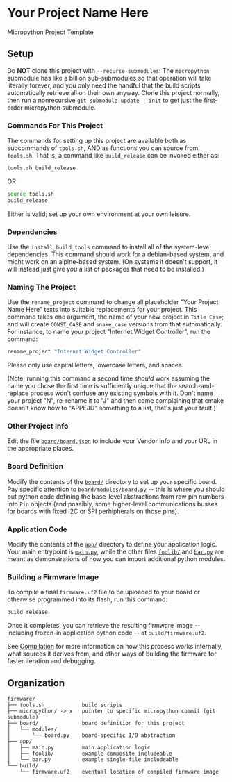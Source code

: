 # Your Project Name Here
Micropython Project Template



## Setup
Do **NOT** clone this project with `--recurse-submodules`: The `micropython` submodule has like a billion sub-submodules so that operation will take literally forever, and you only need the handful that the build scripts automatically retrieve all on their own anyway.
Clone this project normally, then run a nonrecursive `git submodule update --init` to get just the first-order micropython submodule.

### Commands For This Project
The commands for setting up this project are available both as subcommands of `tools.sh`, AND as functions you can source from `tools.sh`.
That is, a command like `build_release` can be invoked either as:

```bash
tools.sh build_release
```
OR
```bash
source tools.sh
build_release
```

Either is valid; set up your own environment at your own leisure.

### Dependencies

Use the `install_build_tools` command to install all of the system-level dependencies.
This command should work for a debian-based system, and might work on an alpine-based system.
(On systems it doesn't support, it will instead just give _you_ a list of packages that need to be installed.)

### Naming The Project

Use the `rename_project` command to change all placeholder "Your Project Name Here" texts into suitable replacements for your project.
This command takes one argument, the name of your new project in `Title Case`; and will create `CONST_CASE` and `snake_case` versions from that automatically.
For instance, to name your project "Internet Widget Controller", run the command:

```bash
rename_project "Internet Widget Controller"
```

Please only use capital letters, lowercase letters, and spaces.

(Note, running this command a second time _should_ work assuming the name you chose the first time is sufficiently unique that the search-and-replace process won't confuse any existing symbols with it. Don't name your project "N", re-rename it to "J" and then come complaining that cmake doesn't know how to "APPEJD" something to a list, that's just your fault.)

### Other Project Info

Edit the file [`board/board.json`](board/board.json) to include your Vendor info and your URL in the appropriate places.

### Board Definition

Modify the contents of the [`board/`](board/) directory to set up your specific board. Pay specific attention to [`board/modules/board.py`](board/modules/board.py) -- this is where you should put python code defining the base-level abstractions from raw pin numbers into `Pin` objects (and possibly, some higher-level communications busses for boards with fixed I2C or SPI perhipherals on those pins).

### Application Code

Modify the contents of the [`app/`](app/) directory to define your application logic. Your main entrypoint is [`main.py`](app/main.py), while the other files [`foolib/`](app/foolib/) and [`bar.py`](app/bar.py) are meant as demonstrations of how you can import additional python modules.

### Building a Firmware Image

To compile a final `firmware.uf2` file to be uploaded to your board or otherwise programmed into its flash, run this command:

```bash
build_release
```

Once it completes, you can retrieve the resulting firmware image -- including frozen-in application python code -- at `build/firmware.uf2`.

See [Compilation](docs/compilation.md) for more information on how this process works internally, what sources it derives from, and other ways of building the firmware for faster iteration and debugging.

## Organization
```
firmware/
├── tools.sh            build scripts
├── micropython/ -> x   pointer to specific micropython commit (git submodule)
├── board/              board definition for this project
│   └── modules/
│       └── board.py    board-specific I/O abstraction
├── app/
│   ├── main.py         main application logic
│   ├── foolib/         example composite includeable
│   └── bar.py          example single-file includeable
└── build/
    └── firmware.uf2    eventual location of compiled firmware image
```
